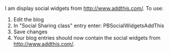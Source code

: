 I am display social widgets from http://www.addthis.com/.
To use:
 1) Edit the blog
 2) In "Social Sharing class" entry enter: PBSocialWidgetsAddThis
 3) Save changes
 4) Your blog entries should now contain the social widgets from http://www.addthis.com/.
